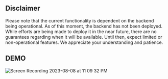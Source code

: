 ## Disclaimer
Please note that the current functionality is dependent on the backend being operational. As of this moment, the backend has not been deployed. While efforts are being made to deploy it in the near future, there are no guarantees regarding when it will be available. Until then, expect limited or non-operational features. We appreciate your understanding and patience.

## DEMO
![Screen Recording 2023-08-08 at 11 09 32 PM](https://github.com/prabaljainn/Cult.Unfit/blob/main/demo/demo.gif)

